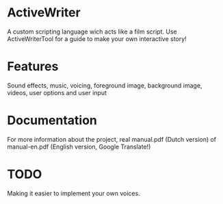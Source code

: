 # ActiveWriter
A custom scripting language wich acts like a film script.
Use ActiveWriterTool for a guide to make your own interactive story!

# Features

Sound effects, music, voicing, foreground image, background image, videos, user options and user input

# Documentation

For more information about the project, real manual.pdf (Dutch version) of manual-en.pdf (English version, Google Translate!)

# TODO

Making it easier to implement your own voices.
